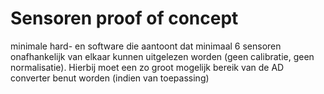 # Sensoren proof of concept

minimale hard- en software die aantoont dat minimaal 6 sensoren onafhankelijk van elkaar kunnen uitgelezen worden (geen calibratie, geen normalisatie). Hierbij moet een zo groot mogelijk bereik van de AD converter benut worden (indien van toepassing)
